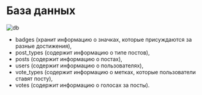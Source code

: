 # База данных
![db](https://github.com/ovalentinka/Data_analyst/blob/ae55496bf70dfb61ab269f693ec4c6e9e6759aa0/sql_border2880_1628581407.png)

- badges (хранит информацию о значках, которые присуждаются за разные достижения),
- post_types (содержит информацию о типе постов),
- posts (содержит информацию о постах),
- users (содержит информацию о пользователях),
- vote_types (содержит информацию о метках, которые пользователи ставят посту),
- votes (cодержит информацию о голосах за посты).